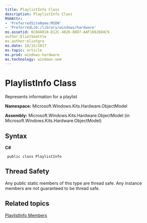 ```yaml
---
title: PlaylistInfo Class
description: PlaylistInfo Class
MSHAttr:
- 'PreferredSiteName:MSDN'
- 'PreferredLib:/library/windows/hardware'
ms.assetid: 6C04A018-D12C-4026-88D7-AAF18826D4C9
author:EliotSeattle
ms.author:eliotgra
ms.date: 10/15/2017
ms.topic: article
ms.prod: windows-hardware
ms.technology: windows-oem
---
```


# PlaylistInfo Class


Represents information for a playlist

**Namespace:** Microsoft.Windows.Kits.Hardware.ObjectModel

**Assembly:** Microsoft.Windows.Kits.Hardware.ObjectModel (in Microsoft.Windows.Kits.Hardware.ObjectModel)

## <span id="Syntax"></span><span id="syntax"></span><span id="SYNTAX"></span>Syntax


**C#**

` public class PlaylistInfo`

## <span id="Thread_Safety"></span><span id="thread_safety"></span><span id="THREAD_SAFETY"></span>Thread Safety


Any public static members of this type are thread safe. Any instance members are not guaranteed to be thread safe.

## <span id="related_topics"></span>Related topics


[PlaylistInfo Members](playlistinfo-members.md)

 

 







